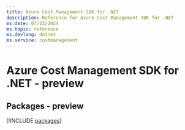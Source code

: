 ```yaml
---
title: Azure Cost Management SDK for .NET
description: Reference for Azure Cost Management SDK for .NET
ms.date: 07/23/2024
ms.topic: reference
ms.devlang: dotnet
ms.service: costmanagement
---
```

# Azure Cost Management SDK for .NET - preview
## Packages - preview
[!INCLUDE [packages](cost-management-index.md)]